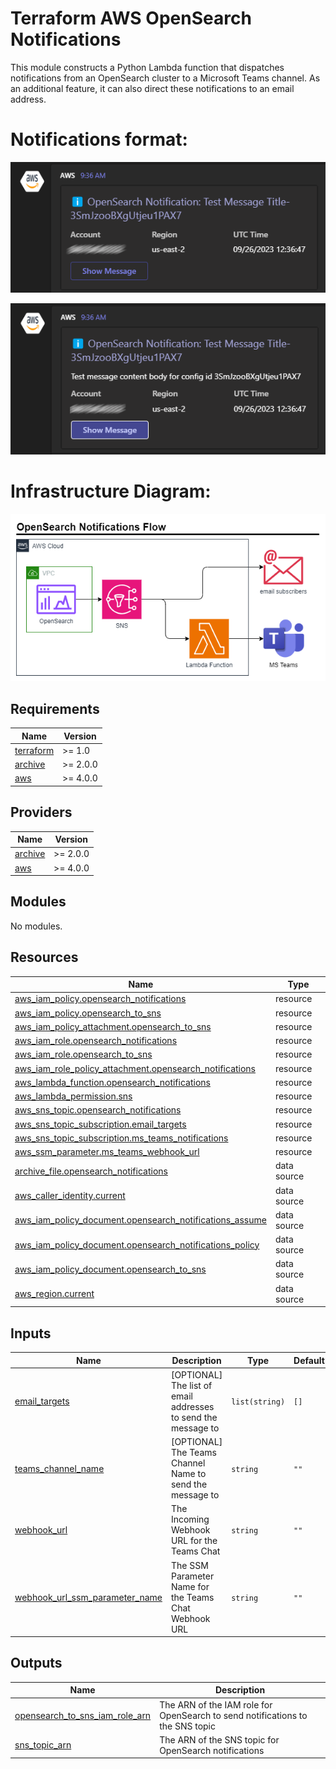 # Terraform AWS OpenSearch Notifications

This module constructs a Python Lambda function that dispatches notifications from an OpenSearch cluster to a Microsoft Teams channel. As an additional feature, it can also direct these notifications to an email address.

# Notifications format:

![ms-teams-notifications-1](images/opensearch_notifications_teams_2.png)

![ms-teams-notifications-2](images/opensearch_notifications_teams_1.png)

# Infrastructure Diagram:

![infrastructure-diagram](images/opensearch_notifications.drawio.png)

## Requirements

| Name | Version |
|------|---------|
| <a name="requirement_terraform"></a> [terraform](#requirement\_terraform) | >= 1.0 |
| <a name="requirement_archive"></a> [archive](#requirement\_archive) | >= 2.0.0 |
| <a name="requirement_aws"></a> [aws](#requirement\_aws) | >= 4.0.0 |

## Providers

| Name | Version |
|------|---------|
| <a name="provider_archive"></a> [archive](#provider\_archive) | >= 2.0.0 |
| <a name="provider_aws"></a> [aws](#provider\_aws) | >= 4.0.0 |

## Modules

No modules.

## Resources

| Name | Type |
|------|------|
| [aws_iam_policy.opensearch_notifications](https://registry.terraform.io/providers/hashicorp/aws/latest/docs/resources/iam_policy) | resource |
| [aws_iam_policy.opensearch_to_sns](https://registry.terraform.io/providers/hashicorp/aws/latest/docs/resources/iam_policy) | resource |
| [aws_iam_policy_attachment.opensearch_to_sns](https://registry.terraform.io/providers/hashicorp/aws/latest/docs/resources/iam_policy_attachment) | resource |
| [aws_iam_role.opensearch_notifications](https://registry.terraform.io/providers/hashicorp/aws/latest/docs/resources/iam_role) | resource |
| [aws_iam_role.opensearch_to_sns](https://registry.terraform.io/providers/hashicorp/aws/latest/docs/resources/iam_role) | resource |
| [aws_iam_role_policy_attachment.opensearch_notifications](https://registry.terraform.io/providers/hashicorp/aws/latest/docs/resources/iam_role_policy_attachment) | resource |
| [aws_lambda_function.opensearch_notifications](https://registry.terraform.io/providers/hashicorp/aws/latest/docs/resources/lambda_function) | resource |
| [aws_lambda_permission.sns](https://registry.terraform.io/providers/hashicorp/aws/latest/docs/resources/lambda_permission) | resource |
| [aws_sns_topic.opensearch_notifications](https://registry.terraform.io/providers/hashicorp/aws/latest/docs/resources/sns_topic) | resource |
| [aws_sns_topic_subscription.email_targets](https://registry.terraform.io/providers/hashicorp/aws/latest/docs/resources/sns_topic_subscription) | resource |
| [aws_sns_topic_subscription.ms_teams_notifications](https://registry.terraform.io/providers/hashicorp/aws/latest/docs/resources/sns_topic_subscription) | resource |
| [aws_ssm_parameter.ms_teams_webhook_url](https://registry.terraform.io/providers/hashicorp/aws/latest/docs/resources/ssm_parameter) | resource |
| [archive_file.opensearch_notifications](https://registry.terraform.io/providers/hashicorp/archive/latest/docs/data-sources/file) | data source |
| [aws_caller_identity.current](https://registry.terraform.io/providers/hashicorp/aws/latest/docs/data-sources/caller_identity) | data source |
| [aws_iam_policy_document.opensearch_notifications_assume](https://registry.terraform.io/providers/hashicorp/aws/latest/docs/data-sources/iam_policy_document) | data source |
| [aws_iam_policy_document.opensearch_notifications_policy](https://registry.terraform.io/providers/hashicorp/aws/latest/docs/data-sources/iam_policy_document) | data source |
| [aws_iam_policy_document.opensearch_to_sns](https://registry.terraform.io/providers/hashicorp/aws/latest/docs/data-sources/iam_policy_document) | data source |
| [aws_region.current](https://registry.terraform.io/providers/hashicorp/aws/latest/docs/data-sources/region) | data source |

## Inputs

| Name | Description | Type | Default | Required |
|------|-------------|------|---------|:--------:|
| <a name="input_email_targets"></a> [email\_targets](#input\_email\_targets) | [OPTIONAL] The list of email addresses to send the message to | `list(string)` | `[]` | no |
| <a name="input_teams_channel_name"></a> [teams\_channel\_name](#input\_teams\_channel\_name) | [OPTIONAL] The Teams Channel Name to send the message to | `string` | `""` | no |
| <a name="input_webhook_url"></a> [webhook\_url](#input\_webhook\_url) | The Incoming Webhook URL for the Teams Chat | `string` | `""` | no |
| <a name="input_webhook_url_ssm_parameter_name"></a> [webhook\_url\_ssm\_parameter\_name](#input\_webhook\_url\_ssm\_parameter\_name) | The SSM Parameter Name for the Teams Chat Webhook URL | `string` | `""` | no |

## Outputs

| Name | Description |
|------|-------------|
| <a name="output_opensearch_to_sns_iam_role_arn"></a> [opensearch\_to\_sns\_iam\_role\_arn](#output\_opensearch\_to\_sns\_iam\_role\_arn) | The ARN of the IAM role for OpenSearch to send notifications to the SNS topic |
| <a name="output_sns_topic_arn"></a> [sns\_topic\_arn](#output\_sns\_topic\_arn) | The ARN of the SNS topic for OpenSearch notifications |
